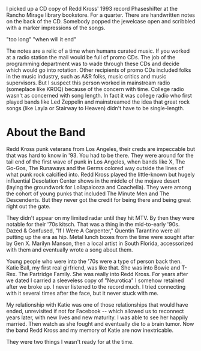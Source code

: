 I picked up a CD copy of Redd Kross' 1993 record Phaseshifter at the Rancho Mirage library bookstore. For a quarter. There are handwritten notes on the back of the CD. Somebody popped the jewelcase open and scribbled with a marker impressions of the songs. 

"too long" 
"when will it end"

The notes are a relic of a time when humans curated music. If you worked at a radio station the mail would be full of promo CDs. The job of the programming department was to wade through these CDs and decide which would go into rotation.
Other recipients of promo CDs included folks in the music industry, such as A&R folks, music critics and music supervisors. But I suspect this person worked in mainstream radio (someplace like KROQ) because of the concern with time. College radio wasn't as concerned with song length. In fact it was college radio who first played bands like Led Zeppelin and mainstreamed the idea that great rock songs (like Layla or Stairway to Heaven) didn't have to be single-length.

# About the Band
Redd Kross punk veterans from Los Angeles, their creds are impeccable but that was hard to know in '93. You had to be there. They were around for the tail end of the first wave of punk in Los Angeles, when bands like X, The Go-Gos, The Runaways and the Germs colored way outside the lines of what punk rock calcified into. Redd Kross played the little-known but hugely influential Desolation Center shows in the middle of the mojave desert (laying the groundwork for Lollapalooza and Coachella). They were among the cohort of young punks that included The Minute Men and The Descendents. But they never got the credit for being there and being great right out the gate.

They didn't appear on my limited radar until they hit MTV. By then they were notable for their '70s kitsch. That was a thing in the mid-to-early '90s. Dazed & Confused, "If I Were A Carpenter," Quentin Tarantino were all putting up the era as hip. Metal lunch boxes from the time were sought after by Gen X. Marilyn Manson, then a local artist in South Florida, accessorized with them and eventually wrote a song about them.

Young people who were into the '70s were a type of person back then. Katie Ball, my first real girfriend, was like that. She was into Bowie and T-Rex. The Partridge Family. She was really into Redd Kross. For years after we dated I carried a sleeveless copy of "Neurotica" I somehow retained after we broke up. I never listened to the record much. I tried connecting with it several times after the face, but it never stuck with me.

My relationship with Katie was one of those relationships that would have ended, unrevisited if not for Facebook -- which allowed us to reconnect years later, with new lives and new maturity. I was able to see her happily married. Then watch as she fought and eventually die to a brain tumor. Now the band Redd Kross and my memory of Katie are now inextricable.

They were two things I wasn't ready for at the time. 
